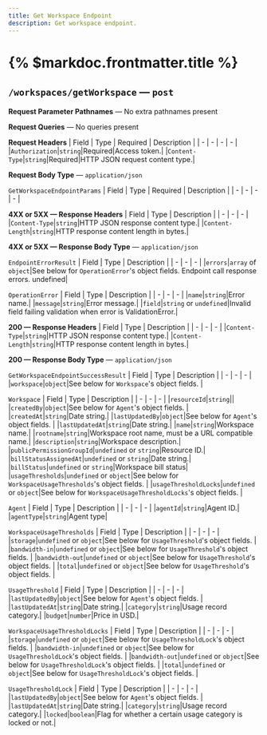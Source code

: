 ```yaml
---
title: Get Workspace Endpoint
description: Get workspace endpoint.
---
```


# {% $markdoc.frontmatter.title %}
## `/workspaces/getWorkspace` — `post`
**Request Parameter Pathnames** — No extra pathnames present

**Request Queries** — No queries present

**Request Headers**
| Field | Type | Required | Description |
| - | - | - | - |
|`Authorization`|`string`|Required|Access token.|
|`Content-Type`|`string`|Required|HTTP JSON request content type.|

**Request Body Type** — `application/json`

`GetWorkspaceEndpointParams`
| Field | Type | Required | Description |
| - | - | - | - |

**4XX or 5XX  —  Response Headers**
| Field | Type | Description |
| - | - | - |
|`Content-Type`|`string`|HTTP JSON response content type.|
|`Content-Length`|`string`|HTTP response content length in bytes.|

**4XX or 5XX  —  Response Body Type** — `application/json`

`EndpointErrorResult`
| Field | Type | Description |
| - | - | - |
|`errors`|`array` of `object`|See below for `OperationError`'s object fields. Endpoint call response errors. undefined|

`OperationError`
| Field | Type | Description |
| - | - | - |
|`name`|`string`|Error name.|
|`message`|`string`|Error message.|
|`field`|`string` or `undefined`|Invalid field failing validation when error is ValidationError.|

**200  —  Response Headers**
| Field | Type | Description |
| - | - | - |
|`Content-Type`|`string`|HTTP JSON response content type.|
|`Content-Length`|`string`|HTTP response content length in bytes.|

**200  —  Response Body Type** — `application/json`

`GetWorkspaceEndpointSuccessResult`
| Field | Type | Description |
| - | - | - |
|`workspace`|`object`|See below for `Workspace`'s object fields. |

`Workspace`
| Field | Type | Description |
| - | - | - |
|`resourceId`|`string`||
|`createdBy`|`object`|See below for `Agent`'s object fields. |
|`createdAt`|`string`|Date string.|
|`lastUpdatedBy`|`object`|See below for `Agent`'s object fields. |
|`lastUpdatedAt`|`string`|Date string.|
|`name`|`string`|Workspace name.|
|`rootname`|`string`|Workspace root name, must be a URL compatible name.|
|`description`|`string`|Workspace description.|
|`publicPermissionGroupId`|`undefined` or `string`|Resource ID.|
|`billStatusAssignedAt`|`undefined` or `string`|Date string.|
|`billStatus`|`undefined` or `string`|Workspace bill status|
|`usageThresholds`|`undefined` or `object`|See below for `WorkspaceUsageThresholds`'s object fields. |
|`usageThresholdLocks`|`undefined` or `object`|See below for `WorkspaceUsageThresholdLocks`'s object fields. |

`Agent`
| Field | Type | Description |
| - | - | - |
|`agentId`|`string`|Agent ID.|
|`agentType`|`string`|Agent type|

`WorkspaceUsageThresholds`
| Field | Type | Description |
| - | - | - |
|`storage`|`undefined` or `object`|See below for `UsageThreshold`'s object fields. |
|`bandwidth-in`|`undefined` or `object`|See below for `UsageThreshold`'s object fields. |
|`bandwidth-out`|`undefined` or `object`|See below for `UsageThreshold`'s object fields. |
|`total`|`undefined` or `object`|See below for `UsageThreshold`'s object fields. |

`UsageThreshold`
| Field | Type | Description |
| - | - | - |
|`lastUpdatedBy`|`object`|See below for `Agent`'s object fields. |
|`lastUpdatedAt`|`string`|Date string.|
|`category`|`string`|Usage record category.|
|`budget`|`number`|Price in USD.|


`WorkspaceUsageThresholdLocks`
| Field | Type | Description |
| - | - | - |
|`storage`|`undefined` or `object`|See below for `UsageThresholdLock`'s object fields. |
|`bandwidth-in`|`undefined` or `object`|See below for `UsageThresholdLock`'s object fields. |
|`bandwidth-out`|`undefined` or `object`|See below for `UsageThresholdLock`'s object fields. |
|`total`|`undefined` or `object`|See below for `UsageThresholdLock`'s object fields. |

`UsageThresholdLock`
| Field | Type | Description |
| - | - | - |
|`lastUpdatedBy`|`object`|See below for `Agent`'s object fields. |
|`lastUpdatedAt`|`string`|Date string.|
|`category`|`string`|Usage record category.|
|`locked`|`boolean`|Flag for whether a certain usage category is locked or not.|



